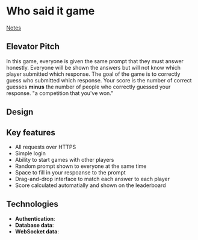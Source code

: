 # Who said it game
[Notes](https://github.com/apretado/startup/blob/main/notes.md)

## Elevator Pitch
In this game, everyone is given the same prompt that they must answer honestly. Everyone will be shown the answers but will not know which player submitted which response. The goal of the game is to correctly guess who submitted which response. Your score is the number of correct guesses **minus** the number of people who correctly guessed your response. "a competition that you've won."

## Design

## Key features
- All requests over HTTPS
- Simple login
- Ability to start games with other players
- Random prompt shown to everyone at the same time
- Space to fill in your respoanse to the prompt
- Drag-and-drop interface to match each answer to each player
- Score calculated automatially and shown on the leaderboard

## Technologies
- **Authentication**:
- **Database data**:
- **WebSocket data**:
